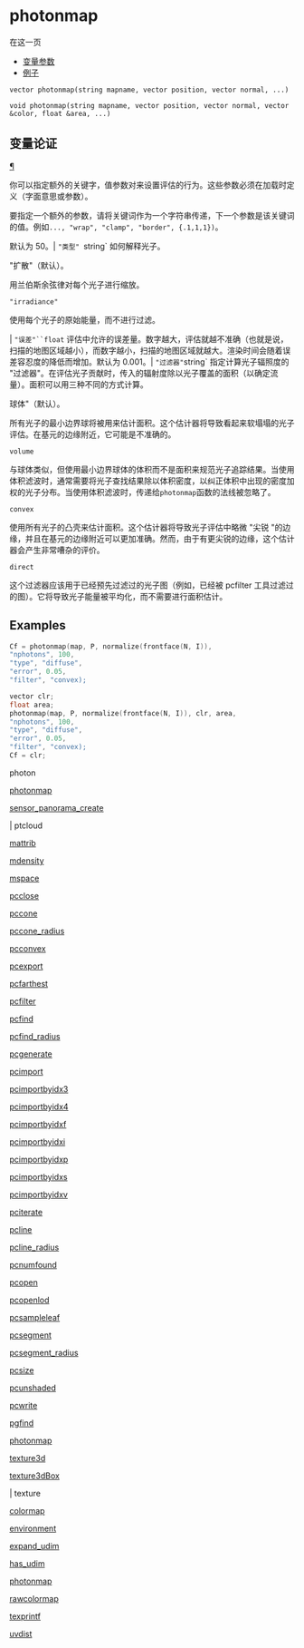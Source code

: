 # photonmap

在这一页

- [变量参数](#variadic-arguments)
- [例子](#例子)

`vector photonmap(string mapname, vector position, vector normal, ...)`

`void photonmap(string mapname, vector position, vector normal, vector &color, float &area, ...)`

## 变量论证

[¶](#variadic-arguments)

你可以指定额外的关键字，值参数对来设置评估的行为。这些参数必须在加载时定义（字面意思或参数）。

要指定一个额外的参数，请将关键词作为一个字符串传递，下一个参数是该关键词的值。例如`..., "wrap", "clamp", "border", {.1,1,1})`。

默认为 50。| `"类型" `string` 如何解释光子。

"扩散"（默认）。

用兰伯斯余弦律对每个光子进行缩放。

`"irradiance"`

使用每个光子的原始能量，而不进行过滤。

| ` "误差"``float ` 评估中允许的误差量。数字越大，评估就越不准确（也就是说，扫描的地图区域越小），而数字越小，扫描的地图区域就越大。渲染时间会随着误差容忍度的降低而增加。默认为 0.001。| `"过滤器"`string` 指定计算光子辐照度的 "过滤器"。在评估光子贡献时，传入的辐射度除以光子覆盖的面积（以确定流量）。面积可以用三种不同的方式计算。

球体"（默认）。

所有光子的最小边界球将被用来估计面积。这个估计器将导致看起来软塌塌的光子评估。在基元的边缘附近，它可能是不准确的。

`volume`

与球体类似，但使用最小边界球体的体积而不是面积来规范光子追踪结果。当使用体积滤波时，通常需要将光子查找结果除以体积密度，以纠正体积中出现的密度加权的光子分布。当使用体积滤波时，传递给`photonmap`函数的法线被忽略了。

`convex`

使用所有光子的凸壳来估计面积。这个估计器将导致光子评估中略微 "尖锐 "的边缘，并且在基元的边缘附近可以更加准确。然而，由于有更尖锐的边缘，这个估计器会产生非常嘈杂的评价。

`direct`

这个过滤器应该用于已经预先过滤过的光子图（例如，已经被 pcfilter 工具过滤过的图）。它将导致光子能量被平均化，而不需要进行面积估计。

## Examples



```c
Cf = photonmap(map, P, normalize(frontface(N, I)),
"nphotons", 100,
"type", "diffuse",
"error", 0.05,
"filter", "convex);

```

```c
vector clr;
float area;
photonmap(map, P, normalize(frontface(N, I)), clr, area,
"nphotons", 100,
"type", "diffuse",
"error", 0.05,
"filter", "convex);
Cf = clr;

```

photon

[photonmap](photonmap.html)

[sensor_panorama_create](sensor_panorama_create.html)

|
ptcloud

[mattrib](mattrib.html)

[mdensity](mdensity.html)

[mspace](mspace.html)

[pcclose](pcclose.html)

[pccone](pccone.html)

[pccone_radius](pccone_radius.html)

[pcconvex](pcconvex.html)

[pcexport](pcexport.html)

[pcfarthest](pcfarthest.html)

[pcfilter](pcfilter.html)

[pcfind](pcfind.html)

[pcfind_radius](pcfind_radius.html)

[pcgenerate](pcgenerate.html)

[pcimport](pcimport.html)

[pcimportbyidx3](pcimportbyidx3.html)

[pcimportbyidx4](pcimportbyidx4.html)

[pcimportbyidxf](pcimportbyidxf.html)

[pcimportbyidxi](pcimportbyidxi.html)

[pcimportbyidxp](pcimportbyidxp.html)

[pcimportbyidxs](pcimportbyidxs.html)

[pcimportbyidxv](pcimportbyidxv.html)

[pciterate](pciterate.html)

[pcline](pcline.html)

[pcline_radius](pcline_radius.html)

[pcnumfound](pcnumfound.html)

[pcopen](pcopen.html)

[pcopenlod](pcopenlod.html)

[pcsampleleaf](pcsampleleaf.html)

[pcsegment](pcsegment.html)

[pcsegment_radius](pcsegment_radius.html)

[pcsize](pcsize.html)

[pcunshaded](pcunshaded.html)

[pcwrite](pcwrite.html)

[pgfind](pgfind.html)

[photonmap](photonmap.html)

[texture3d](texture3d.html)

[texture3dBox](texture3dBox.html)

|
texture

[colormap](colormap.html)

[environment](environment.html)

[expand_udim](expand_udim.html)

[has_udim](has_udim.html)

[photonmap](photonmap.html)

[rawcolormap](rawcolormap.html)

[texprintf](texprintf.html)

[uvdist](uvdist.html)
